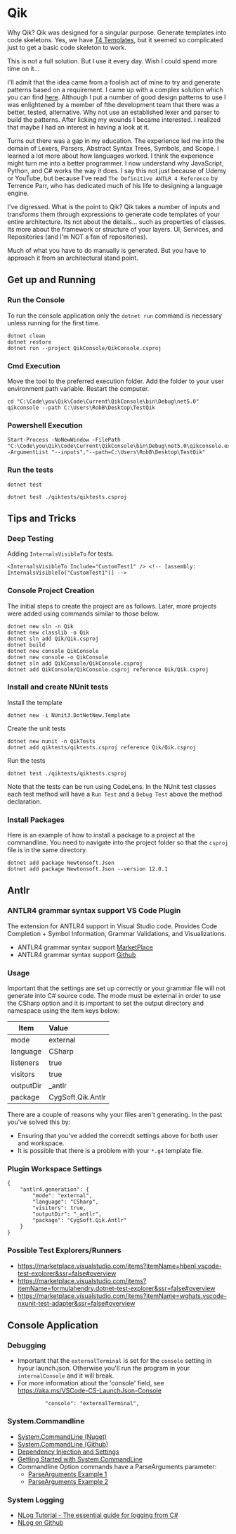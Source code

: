 
# Qik

Why Qik? Qik was designed for a singular purpose. Generate templates into code skeletons. Yes, we have [T4 Templates](https://docs.microsoft.com/en-us/visualstudio/modeling/code-generation-and-t4-text-templates?view=vs-2019), but it seemed so complicated just to get a basic code skeleton to work.

This is not a full solution. But I use it every day. Wish I could spend more time on it...

I'll admit that the idea came from a foolish act of mine to try and generate patterns based on a requirement. I came up with a complex solution which you can find [here](http:/fixthelink). Although I put a number of good design patterns to use I was enlightened by a member of fthe development team that there was a better, tested, alternative. Why not use an established lexer and parser to build the patterns. After licking my wounds I became interested. I realized that maybe I had an interest in having a look at it.

Turns out there was a gap in my education. The experience led me into the domain of Lexers, Parsers, Abstract Syntax Trees, Symbols, and Scope. I learned a lot more about how languages worked. I think the experience might turn me into a better programmer. I now understand why JavaScript, Python, and C# works the way it does. I say this not just because of Udemy or YouTube, but because I've read `The Definitive ANTLR 4 Reference` by Terrence Parr, who has dedicated much of his life to designing a language engine.


I've digressed. What is the point to Qik? Qik takes a number of inputs and transforms them through expressions to generate code templates of your entire architecture. Its not about the details... such as properties of classes. Its more about the framework or structure of your layers. UI, Services, and Repositories (and I'm NOT a fan of repositories).

Much of what you have to do manually is generated. But you have to approach it from an architectural stand point.


## Get up and Running

### Run the Console
To run the console application only the `dotnet run` command is necessary unless running for the first time.

```
dotnet clean
dotnet restore
dotnet run --project QikConsole/QikConsole.csproj
```

### Cmd Execution
Move the tool to the preferred execution folder. Add the folder to your user environment path variable. Restart the computer.
```
cd "C:\Code\you\Qik\Code\Current\QikConsole\bin\Debug\net5.0"
qikconsole --path C:\Users\RobB\Desktop\TestQik
```

### Powershell Execution
```
Start-Process -NoNewWindow -FilePath "C:\Code\you\Qik\Code\Current\QikConsole\bin\Debug\net5.0\qikconsole.exe" -ArgumentList "--inputs","--path=C:\Users\RobB\Desktop\TestQik"
```
### Run the tests

```
dotnet test
```

```
dotnet test ./qiktests/qiktests.csproj
```

## Tips and Tricks

### Deep Testing

Adding `InternalsVisibleTo` for tests.
```
<InternalsVisibleTo Include="CustomTest1" /> <!-- [assembly: InternalsVisibleTo("CustomTest1")] -->
```

### Console Project Creation
The initial steps to create the project are as follows. Later, more projects were added using commands similar to those below.

```
dotnet new sln -n Qik
dotnet new classlib -o Qik
dotnet sln add Qik/Qik.csproj
dotnet build
dotnet new console QikConsole
dotnet new console -o QikConsole
dotnet sln add QikConsole/QikConsole.csproj
dotnet add QikConsole/QikConsole.csproj reference Qik/Qik.csproj
```
### Install and create NUnit tests

Install the template
```
dotnet new -i NUnit3.DotNetNew.Template
```
Create the unit tests
```
dotnet new nunit -n QikTests
dotnet add qiktests/qiktests.csproj reference Qik/Qik.csproj
```
Run the tests
```
dotnet test ./qiktests/qiktests.csproj
```
Note that the tests can be run using CodeLens. In the NUnit test classes each test method will have a `Run Test` and a `Debug Test` above the method declaration.

### Install Packages
Here is an example of how to install a package to a project at the commandline. You need to navigate into the project folder so that the `csproj` file is in the same directory.
```
dotnet add package Newtonsoft.Json
dotnet add package Newtonsoft.Json --version 12.0.1
```

## Antlr

### ANTLR4 grammar syntax support VS Code Plugin

The extension for ANTLR4 support in Visual Studio code. Provides Code Completion + Symbol Information, Grammar Validations, and Visualizations.

- ANTLR4 grammar syntax support [MarketPlace](https://marketplace.visualstudio.com/items?itemName=mike-lischke.vscode-antlr4&ssr=false#qna)
- ANTLR4 grammar syntax support [Github](https://github.com/mike-lischke/vscode-antlr4)

### Usage

Important that the settings are set up correctly or your grammar file will not generate into C# source code. The mode must be external in order to use the CSharp option and it is important to set the output directory and namespace using the item keys below:

 Item | Value |
| --- | :--- |
| mode | external  |
| language | CSharp  |
| listeners | true  |
| visitors | true  |
| outputDir | _antlr  |
| package | CygSoft.Qik.Antlr  |

There are a couple of reasons why your files aren't generating. In the past you've solved this by:
- Ensuring that you've added the correcdt settings above for both user and workspace.
- It is possible that there is a problem with your `*.g4` template file.

### Plugin Workspace Settings
```
{
    "antlr4.generation": {
        "mode": "external",
        "language": "CSharp",
        "visitors": true,
        "outputDir": "_antlr",
        "package": "CygSoft.Qik.Antlr"
    }
}
```
### Possible Test Explorers/Runners

- https://marketplace.visualstudio.com/items?itemName=hbenl.vscode-test-explorer&ssr=false#overview
- https://marketplace.visualstudio.com/items?itemName=formulahendry.dotnet-test-explorer&ssr=false#overview
- https://marketplace.visualstudio.com/items?itemName=wghats.vscode-nxunit-test-adapter&ssr=false#overview

## Console Application

### Debugging

- Important that the `externalTerminal` is set for the `console` setting in hyour launch.json. Otherwise you'll run the program in your `internalConsole` and it will break. 
- For more information about the 'console' field, see https://aka.ms/VSCode-CS-LaunchJson-Console

```
            "console": "externalTerminal",
```

### System.Commandline

- [System.CommandLine (Nuget)](https://www.nuget.org/packages/System.CommandLine)
- [System.CommandLine (Github)](https://github.com/dotnet/command-line-api/blob/master/docs/Your-first-app-with-System-CommandLine.md)
- [Dependency Injection and Settings](https://espressocoder.com/2018/12/03/build-a-console-app-in-net-core-like-a-pro/)
- [Getting Started with System.CommandLine](https://dotnetdevaddict.co.za/2020/09/25/getting-started-with-system-commandline/)
- Commandline Option commands have a ParseArguments parameter:
  - [ParseArguments Example 1](https://csharp.hotexamples.com/examples/CommandLine/Parser/ParseArguments/php-parser-parsearguments-method-examples.html)
  - [ParseArguments Example 2](https://csharp.hotexamples.com/examples/CommandLine/CommandLineParser/ParseArguments/php-commandlineparser-parsearguments-method-examples.html)


### System Logging

- [NLog Tutorial - The essential guide for logging from C#](https://blog.elmah.io/nlog-tutorial-the-essential-guide-for-logging-from-csharp/)
- [NLog on Github](https://github.com/NLog/NLog)